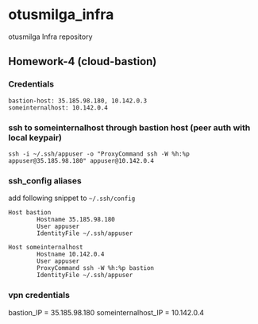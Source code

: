 # otusmilga_infra
otusmilga Infra repository

## Homework-4 (cloud-bastion)
### Credentials

```
bastion-host: 35.185.98.180, 10.142.0.3
someinternalhost: 10.142.0.4
```

### ssh to someinternalhost through bastion host (peer auth with local keypair)
```
ssh -i ~/.ssh/appuser -o "ProxyCommand ssh -W %h:%p appuser@35.185.98.180" appuser@10.142.0.4
```

### ssh_config aliases 

add following snippet to `~/.ssh/config`

```
Host bastion
        Hostname 35.185.98.180
        User appuser
        IdentityFile ~/.ssh/appuser

Host someinternalhost
        Hostname 10.142.0.4
        User appuser
        ProxyCommand ssh -W %h:%p bastion
        IdentityFile ~/.ssh/appuser
```
### vpn credentials
bastion_IP = 35.185.98.180
someinternalhost_IP = 10.142.0.4

